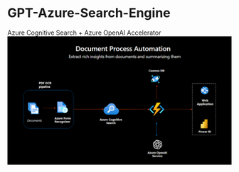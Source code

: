 # GPT-Azure-Search-Engine
Azure Cognitive Search + Azure OpenAI Accelerator
![Alt text](./architecture.png?raw=true "Architecture")

